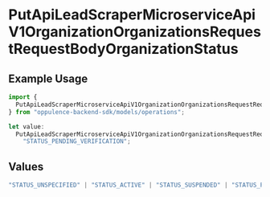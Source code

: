 # PutApiLeadScraperMicroserviceApiV1OrganizationOrganizationsRequestRequestBodyOrganizationStatus

## Example Usage

```typescript
import {
  PutApiLeadScraperMicroserviceApiV1OrganizationOrganizationsRequestRequestBodyOrganizationStatus,
} from "oppulence-backend-sdk/models/operations";

let value:
  PutApiLeadScraperMicroserviceApiV1OrganizationOrganizationsRequestRequestBodyOrganizationStatus =
    "STATUS_PENDING_VERIFICATION";
```

## Values

```typescript
"STATUS_UNSPECIFIED" | "STATUS_ACTIVE" | "STATUS_SUSPENDED" | "STATUS_PENDING_VERIFICATION" | "STATUS_REVOKED" | "STATUS_EXPIRED" | "STATUS_RATE_LIMITED" | "STATUS_PENDING_REVIEW" | "STATUS_DEPRECATED" | "STATUS_MAINTENANCE"
```